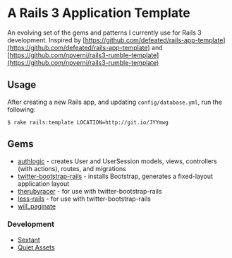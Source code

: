 # A Rails 3 Application Template

An evolving set of the gems and patterns I currently use for Rails 3 development.  Inspired by [https://github.com/defeated/rails-app-template](https://github.com/defeated/rails-app-template) and [https://github.com/npverni/rails3-rumble-template](https://github.com/npverni/rails3-rumble-template)

## Usage
After creating a new Rails app, and updating `config/database.yml`, run the following:
```
$ rake rails:template LOCATION=http://git.io/JYYmwg
```

## Gems

  * [authlogic](https://github.com/binarylogic/authlogic) - creates User and UserSession models, views, controllers (with actions), routes, and migrations
  * [twitter-bootstrap-rails](https://github.com/seyhunak/twitter-bootstrap-rails) - installs Bootstrap, generates a fixed-layout application layout
  * [therubyracer](https://github.com/cowboyd/therubyracer) - for use with twitter-bootstrap-rails
  * [less-rails](https://github.com/metaskills/less-rails) - for use with twitter-bootstrap-rails
  * [will_paginate](https://github.com/mislav/will_paginate)

### Development

  * [Sextant](https://github.com/schneems/sextant/)
  * [Quiet Assets](https://github.com/evrone/quiet_assets/)